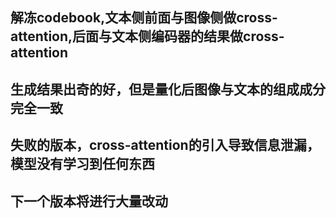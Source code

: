 ## 解冻codebook,文本侧前面与图像侧做cross-attention,后面与文本侧编码器的结果做cross-attention
## 生成结果出奇的好，但是量化后图像与文本的组成成分完全一致
## 失败的版本，cross-attention的引入导致信息泄漏，模型没有学习到任何东西
## 下一个版本将进行大量改动